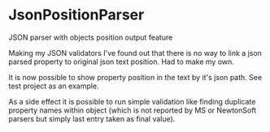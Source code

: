 # JsonPositionParser
JSON parser with objects position output feature

Making my JSON validators I've found out that there is no way to link a json parsed property to original json text position.
Had to make my own.

It is now possible to show property position in the text by it's json path.
See test project as an example.

As a side effect it is possible to run simple validation like finding duplicate property names within object (which is not reported by MS or NewtonSoft parsers but simply last entry taken as final value).
